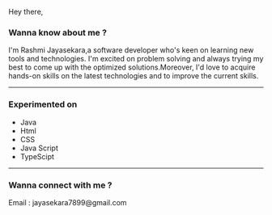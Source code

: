 Hey there,
<h3>Wanna know about me ?</h3>
I'm Rashmi Jayasekara,a software developer who's keen on learning new tools and technologies. I'm excited on problem solving and always trying my best to come up with the optimized solutions.Moreover, I'd love to acquire hands-on skills on the latest technologies and to improve the current skills. 

<hr>
<h3>Experimented on</h3>
<ul>
   <li>Java</li>
   <li>Html</li>
   <li>CSS</li>
   <li>Java Script</li>
   <li>TypeScipt</li>
</ul>

<hr>
<h3>Wanna connect with me ?</h3>
Email : jayasekara7899@gmail.com




   



<!---
rashmijayasekara/rashmijayasekara is a ✨ special ✨ repository because its `README.md` (this file) appears on your GitHub profile.
You can click the Preview link to take a look at your changes.
--->


